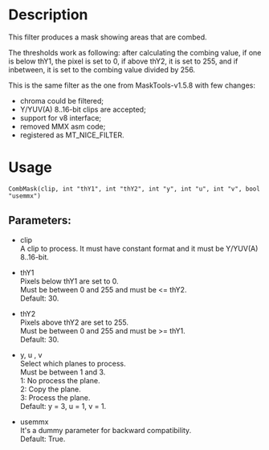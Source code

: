 # Description

This filter produces a mask showing areas that are combed.

The thresholds work as following: after calculating the combing value, if one is below thY1, the pixel is set to 0, if above thY2, it is set to 255, and if inbetween, it is set to the combing value divided by 256.

This is the same filter as the one from MaskTools-v1.5.8 with few changes:
- chroma could be filtered;
- Y/YUV(A) 8..16-bit clips are accepted;
- support for v8 interface;
- removed MMX asm code;
- registered as MT_NICE_FILTER.

# Usage

```
CombMask(clip, int "thY1", int "thY2", int "y", int "u", int "v", bool "usemmx")
```

## Parameters:

- clip\
    A clip to process. It must have constant format and it must be Y/YUV(A) 8..16-bit.
    
- thY1\
    Pixels below thY1 are set to 0.\
    Must be between 0 and 255 and must be <= thY2.\
    Default: 30.
    
- thY2\
    Pixels above thY2 are set to 255.\
    Must be between 0 and 255 and must be >= thY1.\
    Default: 30.
    
- y, u , v\
    Select which planes to process.\
    Must be between 1 and 3.\
    1: No process the plane.\
    2: Copy the plane.\
    3: Process the plane.\
    Default: y = 3, u = 1, v = 1.
    
- usemmx\
    It's a dummy parameter for backward compatibility.\
    Default: True.
